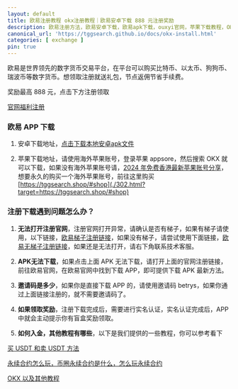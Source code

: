 ```yaml
---
layout: default
title: 欧易注册教程 okx注册教程｜欧易安卓下载 888 元注册奖励
description: 欧易注册方法，欧易安卓下载，欧易apk下载，ouxyi官网，苹果下载教程，OKX盲盒，APK下载，苹果下载教程。
canonical_url: 'https://tggsearch.github.io/docs/okx-install.html'
categories: [ exchange ]
pin: true
---
```

欧易是世界领先的数字货币交易平台，在平台可以购买比特币、以太币、狗狗币、瑞波币等数字货币。想领取注册就送礼包，节点返佣节省手续费。

<p class="red-text-word">奖励最高 888 元，点击下方注册领取</p>

<div class='register-button'>
<a href='./302.html?target=https://www.mnftinqq.com/join/90884854' class='content-btn' target='_blank'> 官网福利注册 </a>
</div>

### 欧易 APP 下载
1. 安卓下载地址，[点击下载本地安卓apk文件](https://static.vnugkh.cn/upgradeapp/okx-android.apk "download")

2. 苹果下载地址，请使用海外苹果账号，登录苹果 appsore，然后搜索 OKX 就可以下载，如果没有海外苹果账号请，[2024 年免费香港最新苹果账号分享](./apple-id.html)，想要永久的购买一个海外苹果账号，前往这里购买
 [https://tggsearch.shop/#shop](./302.html?target=https://tggsearch.shop/#shop)

### 注册下载遇到问题怎么办？
1. **无法打开注册官网**，注册官网打开异常，请确认是否有梯子，如果有梯子请使用，以下链接，[欧易梯子注册链接](./302.html?target=https://www.okx.com/join/90884854)，如果没有梯子，请尝试使用下面链接，[欧易无梯子注册链接](./302.html?target=https://www.mnftinqq.com/join/90884854)，如果还是无法打开，请右下角联系技术客服。

2. **APK无法下载**，如果点击上面 APK 无法下载，请打开上面的官网注册链接，前往欧易官网，在欧易官网中找到下载 APP，即可提供下载 APK 最新方法。

3. **邀请码是多少**，如果你是直接下载 APP 的，请使用邀请码 betrys，如果你通过上面链接注册的，就不需要邀请码了。

4. **如果领取奖励**，注册下载完成后，需要进行实名认证，实名认证完成后，APP中就会主动提示你有盲盒奖励领取。

5. **如何入金，其他教程有哪些**，以下是我们提供的一些教程，你可以参考看下

[买 USDT 和卖 USDT 方法](./buyu-selleru.html)

[永续合约怎么玩，币圈永续合约是什么，怎么玩永续合约](./coins-yx-play.html)

[OKX 以及其他教程](/okx.html)
